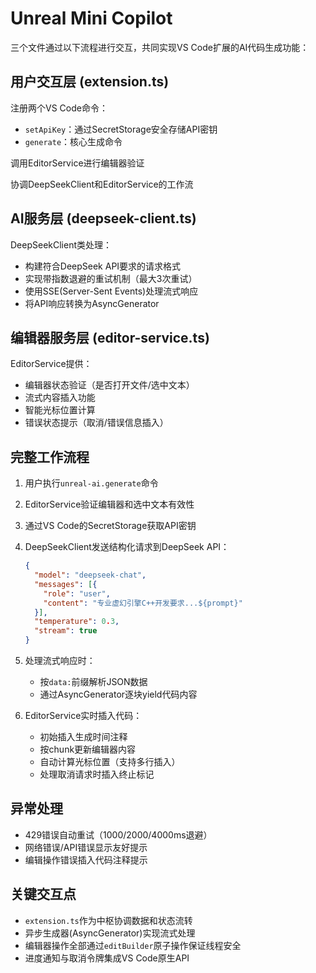 # Unreal Mini Copilot

三个文件通过以下流程进行交互，共同实现VS Code扩展的AI代码生成功能：

## 用户交互层 (extension.ts)

注册两个VS Code命令：

- `setApiKey`：通过SecretStorage安全存储API密钥
- `generate`：核心生成命令

调用EditorService进行编辑器验证

协调DeepSeekClient和EditorService的工作流

## AI服务层 (deepseek-client.ts)

DeepSeekClient类处理：

- 构建符合DeepSeek API要求的请求格式
- 实现带指数退避的重试机制（最大3次重试）
- 使用SSE(Server-Sent Events)处理流式响应
- 将API响应转换为AsyncGenerator<string>

## 编辑器服务层 (editor-service.ts)

EditorService提供：

- 编辑器状态验证（是否打开文件/选中文本）
- 流式内容插入功能
- 智能光标位置计算
- 错误状态提示（取消/错误信息插入）

## 完整工作流程

1. 用户执行`unreal-ai.generate`命令
2. EditorService验证编辑器和选中文本有效性
3. 通过VS Code的SecretStorage获取API密钥
4. DeepSeekClient发送结构化请求到DeepSeek API：

    ```json
    {
      "model": "deepseek-chat",
      "messages": [{
        "role": "user",
        "content": "专业虚幻引擎C++开发要求...${prompt}"
      }],
      "temperature": 0.3,
      "stream": true
    }
    ```

5. 处理流式响应时：

    - 按`data:`前缀解析JSON数据
    - 通过AsyncGenerator逐块yield代码内容

6. EditorService实时插入代码：

    - 初始插入生成时间注释
    - 按chunk更新编辑器内容
    - 自动计算光标位置（支持多行插入）
    - 处理取消请求时插入终止标记

## 异常处理

- 429错误自动重试（1000/2000/4000ms退避）
- 网络错误/API错误显示友好提示
- 编辑操作错误插入代码注释提示

## 关键交互点

- `extension.ts`作为中枢协调数据和状态流转
- 异步生成器(AsyncGenerator)实现流式处理
- 编辑器操作全部通过`editBuilder`原子操作保证线程安全
- 进度通知与取消令牌集成VS Code原生API